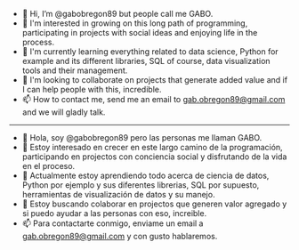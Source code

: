 - 👋 Hi, I’m @gabobregon89 but people call me GABO.
- 👀 I'm interested in growing on this long path of programming, participating in projects with social ideas and enjoying life in the process.
- 🌱 I'm currently learning everything related to data science, Python for example and its different libraries, SQL of course, data visualization tools and their management.
- 💞️ I'm looking to collaborate on projects that generate added value and if I can help people with this, incredible.
- 📫 How to contact me, send me an email to gab.obregon89@gmail.com and we will gladly talk.

--------------------------------------------------------------------------------------------------------------------------

- 👋 Hola, soy @gabobregon89 pero las personas me llaman GABO.
- 👀 Estoy interesado en crecer en este largo camino de la programación, participando en projectos con conciencia social y disfrutando de la vida en el proceso.
- 🌱 Actualmente estoy aprendiendo todo acerca de ciencia de datos, Python por ejemplo y sus diferentes librerias, SQL por supuesto, herramientas de visualización de datos y su manejo.
- 💞️ Estoy buscando colaborar en projectos que generen valor agregado y si puedo ayudar a las personas con eso, increible.
- 📫 Para contactarte conmigo, enviame un email a gab.obregon89@gmail.com y con gusto hablaremos.
<!---
gabobregon89/gabobregon89 is a ✨ special ✨ repository because its `README.md` (this file) appears on your GitHub profile.
You can click the Preview link to take a look at your changes.
--->
